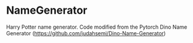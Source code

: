 # NameGenerator
Harry Potter name generator. Code modified from the Pytorch Dino Name Generator (https://github.com/judahsemi/Dino-Name-Generator)
